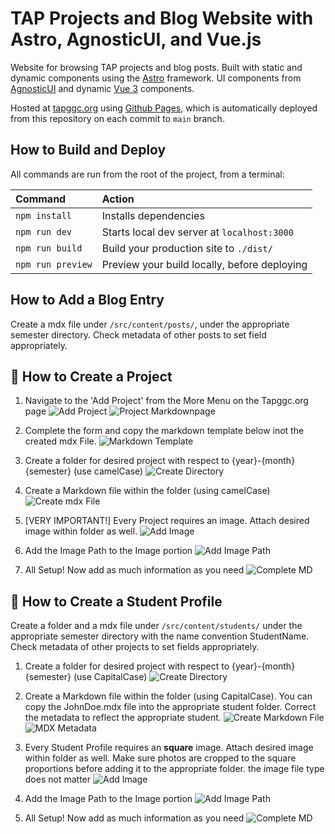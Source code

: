 
# TAP Projects and Blog Website with Astro, AgnosticUI, and Vue.js

Website for browsing TAP projects and blog posts. Built with static and dynamic components using the [Astro](https://astro.build/) framework. UI components from [AgnosticUI](https://agnosticui.com/) and dynamic [Vue 3](https://vuejs.org/) components.

Hosted at [tapggc.org](https://tapggc.org) using [Github Pages](https://pages.github.com), which is automatically deployed from this repository on each commit to `main` branch.

## How to Build and Deploy

All commands are run from the root of the project, from a terminal:

| Command           | Action                                       |
|:----------------  |:-------------------------------------------- |
| `npm install`     | Installs dependencies                        |
| `npm run dev`     | Starts local dev server at `localhost:3000`  |
| `npm run build`   | Build your production site to `./dist/`      |
| `npm run preview` | Preview your build locally, before deploying |

## How to Add a Blog Entry

Create a mdx file under `/src/content/posts/`, under the appropriate semester directory. Check metadata of other posts to set field appropriately. 

## 👀 How to Create a Project
1. Navigate to the 'Add Project' from the More Menu on the Tapggc.org page
![Add Project](./README-Projects/addProject.png)
![Project Markdownpage](./README-Projects/CreateMarkdownPage.png)

2. Complete the form and copy the markdown template below inot the created mdx File.
![Markdown Template](./README-Projects/mdtemplate.png)

3. Create a folder for desired project with respect to {year}-{month}{semester} (use camelCase)
![Create Directory](./README-Projects/mkdirProject.png)

4. Create a Markdown file within the folder (using camelCase)
![Create mdx File](./README-Projects/createMDfile.png)

5. [VERY IMPORTANT!] Every Project requires an image. Attach desired image within folder as well.
![Add Image ](./README-Projects/addImg.png)

6. Add the Image Path to the Image portion
![Add Image Path](./README-Projects/imgPath.png)

7. All Setup! Now add as much information as you need
![Complete MD](./README-Projects/completeMD.png)


## 👀 How to Create a Student Profile
Create a folder and a mdx file under `/src/content/students/` under the appropriate semester directory with the name convention StudentName. Check metadata of other projects to set fields appropriately.

1. Create a folder for desired project with respect to {year}-{month}{semester} (use CapitalCase)
![Create Directory](./README-StudentProfiles/studentfolders.png)

2. Create a Markdown file within the folder (using CapitalCase). You can copy the JohnDoe.mdx file into the appropriate student folder. Correct the metadata to reflect the appropriate student.
![Create Markdown File](./README-StudentProfiles/johnDoemdx.png)
![MDX Metadata](./README-StudentProfiles/SPmetadata.png)

3. Every Student Profile requires an **square** image. Attach desired image within folder as well. Make sure photos are cropped to the square proportions before adding it to the appropriate folder. the image file type does not matter
![Add Image ](./README-StudentProfiles/johnDoeimage.png)

4. Add the Image Path to the Image portion
![Add Image Path](./README-Projects/imgPath.png)

5. All Setup! Now add as much information as you need
![Complete MD](./README-StudentProfiles/completeStudentProfile.png)